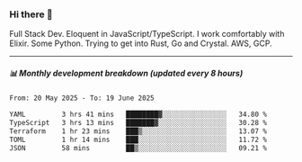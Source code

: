 ### Hi there 👋

Full Stack Dev. Eloquent in JavaScript/TypeScript. I work comfortably with Elixir. Some Python. Trying to get into Rust, Go and Crystal. AWS, GCP.

***

##### 📊 Monthly development breakdown (updated every 8 hours)

<!--START_SECTION:waka-->

```txt
From: 20 May 2025 - To: 19 June 2025

YAML         3 hrs 41 mins   ████████▓░░░░░░░░░░░░░░░░   34.80 %
TypeScript   3 hrs 13 mins   ███████▓░░░░░░░░░░░░░░░░░   30.28 %
Terraform    1 hr 23 mins    ███▒░░░░░░░░░░░░░░░░░░░░░   13.07 %
TOML         1 hr 14 mins    ███░░░░░░░░░░░░░░░░░░░░░░   11.72 %
JSON         58 mins         ██▒░░░░░░░░░░░░░░░░░░░░░░   09.21 %
```

<!--END_SECTION:waka-->
